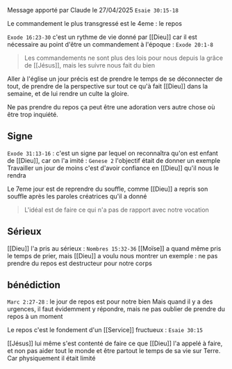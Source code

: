 Message apporté par Claude le 27/04/2025
`Esaie 30:15-18` 

Le commandement le plus transgressé est le 4eme : le repos

`Exode 16:23-30` c'est un rythme de vie donné par [[Dieu]] car il est nécessaire au point d'être un commandement à l'époque : `Exode 20:1-8`
> Les commandements ne sont plus des lois pour nous depuis la grâce de [[Jésus]], mais les suivre nous fait du bien

Aller à l'église un jour précis est de prendre le temps de se déconnecter de tout, de prendre de la perspective sur tout ce qu'à fait [[Dieu]] dans la semaine, et de lui rendre un culte la gloire.

Ne pas prendre du repos ça peut être une adoration vers autre chose où être trop inquiété.
## Signe
`Exode 31:13-16` : c'est un signe par lequel on reconnaîtra qu'on est enfant de [[Dieu]], car on l'a imité : `Genese 2` l'objectif était de donner un exemple
Travailler un jour de moins c'est d'avoir confiance en [[Dieu]] qu'il nous le rendra

Le 7eme jour est de reprendre du souffle, comme [[Dieu]] a repris son souffle après les paroles créatrices qu'il a donné
> L'idéal est de faire ce qui n'a pas de rapport avec notre vocation
## Sérieux
[[Dieu]] l'a pris au sérieux : `Nombres 15:32-36` [[Moïse]] a quand même pris le temps de prier, mais [[Dieu]] a voulu nous montrer un exemple : ne pas prendre du repos est destructeur pour notre corps
## bénédiction
`Marc 2:27-28` : le jour de repos est pour notre bien 
Mais quand il y a des urgences, il faut évidemment y répondre, mais ne pas oublier de prendre du repos à un moment

Le repos c'est le fondement d'un [[Service]] fructueux : `Esaie 30:15`

[[Jésus]] lui même s'est contenté de faire ce que [[Dieu]] l'a appelé à faire, et non pas aider tout le monde et être partout le temps de sa vie sur Terre. Car physiquement il était limité